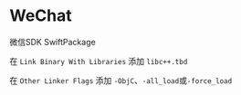 # WeChat

微信SDK SwiftPackage

在 `Link Binary With Libraries` 添加 `libc++.tbd`

在 `Other Linker Flags` 添加 `-ObjC`、`-all_load`或`-force_load` 
